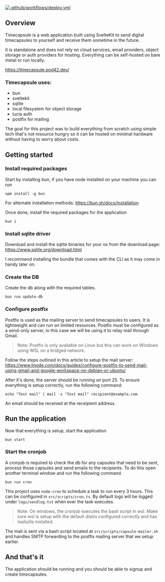 [![.github/workflows/deploy.yml](https://github.com/absundr/timecapsule/actions/workflows/deploy.yml/badge.svg?branch=main)](https://github.com/absundr/timecapsule/actions/workflows/deploy.yml)

## Overview

Timecapsule is a web application built using SvelteKit to send digital timecapsules to yourself and receive them sometime in the future.

It is standalone and does not rely on cloud services, email providers, object storage or auth providers for hosting. Everything can be self-hosted on bare metal or run locally.

https://timecapsule.pod42.dev/

### Timecapsule uses:

- bun
- sveltekit
- sqlite
- local filesystem for object storage
- lucia auth
- postfix for mailing

The goal for this project was to build everything from scratch using simple tech that's not resource hungry so it can be hosted on minimal hardware without having to worry about costs.

## Getting started

### Install required packages

Start by installing bun, if you have node installed on your machine you can run

`npm install -g bun`

For alternate installation methods: https://bun.sh/docs/installation

Once done, install the required packages for the application

`bun i`

### Install sqlite driver

Download and install the sqlite binaries for your os from the download page: https://www.sqlite.org/download.html

I recommend installing the bundle that comes with the CLI as it may come in handy later on.

### Create the DB

Create the db along with the required tables.

`bun run update-db`

### Configure postfix

Postfix is used as the mailing server to send timecapsules to users. It is lightweight and can run on limited resources. Postfix must be configured as a send-only server, in this case we will be using it to relay mail through Gmail.

> Note: Postfix is only available on Linux but this can work on Windows using WSL on a bridged network.

Follow the steps outlined in this article to setup the mail server:
https://www.linode.com/docs/guides/configure-postfix-to-send-mail-using-gmail-and-google-workspace-on-debian-or-ubuntu/

After it's done, the server should be running on port 25. To ensure everything is setup correctly, run the following command:

`echo "Test mail" | mail -s "Test mail" recipient@example.com`

An email should be received at the receipient address.

## Run the application

Now that everything is setup, start the application

`bun start`

### Start the cronjob

A cronjob is required to check the db for any capsules that need to be sent, process those capsules and send emails to the recipients. To do this open another terminal window and run the following command.

`bun run cron`

This project uses `node-cron` to schedule a task to run every 3 hours. This can be configured in `src/scripts/cron.ts`. By default logs will be logged under `logs/sendlog.txt` when ever the task executes.

> Note: On windows, the cronjob executes the bash script in wsl. Make sure wsl is setup with the default distro configured correctly and has mailutils installed.

The mail is sent via a bash script located at `src/scripts/capsule-mailer.sh` and handles SMTP forwarding to the postfix mailing server that we setup earlier.

## And that's it

The application should be running and you should be able to signup and create timecapsules.
